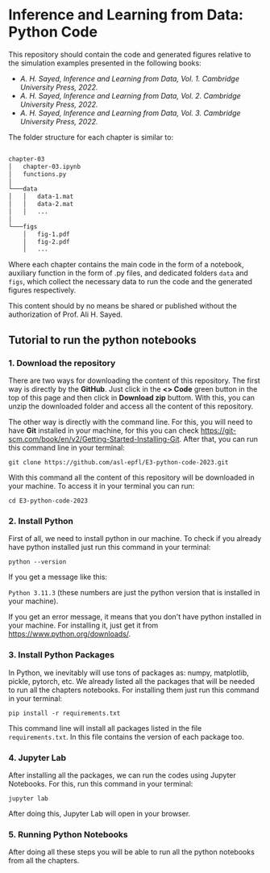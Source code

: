 # Inference and Learning from Data: Python Code

This repository should contain the code and generated figures relative to the simulation examples presented in the following books:

- *A. H. Sayed, Inference and Learning from Data, Vol. 1. Cambridge University Press, 2022.*
- *A. H. Sayed, Inference and Learning from Data, Vol. 2. Cambridge University Press, 2022.*
- *A. H. Sayed, Inference and Learning from Data, Vol. 3. Cambridge University Press, 2022.*

The folder structure for each chapter is similar to:

``` bash

chapter-03
│   chapter-03.ipynb
│   functions.py
│
└───data
│   │   data-1.mat
│   │   data-2.mat
│   │   ...
│   
└───figs
    │   fig-1.pdf
    │   fig-2.pdf
    │   ...

```

Where each chapter contains the main code in the form of a notebook, auxiliary function in the form of .py files, and dedicated folders `data` and `figs`, which collect the necessary data to run the code and the generated figures respectively.

This content should by no means be shared or published without the authorization of Prof. Ali H. Sayed.

## Tutorial to run the python notebooks

### 1. Download the repository

There are two ways for downloading the content of this repository. The first way is directly by the **GitHub**. Just click in the **<> Code** green button in the top of this page and then click in **Download zip** buttom. With this, you can unzip the downloaded folder and access all the content of this repository.

The other way is directly with the command line. For this, you will need to have **Git** installed in your machine, for this you can check <https://git-scm.com/book/en/v2/Getting-Started-Installing-Git>. After that, you can run this command line in your terminal:

`git clone https://github.com/asl-epfl/E3-python-code-2023.git`

With this command all the content of this repository will be downloaded in your machine. To access it in your terminal you can run:

`cd E3-python-code-2023`

### 2. Install Python

First of all, we need to install python in our machine. To check if you already have python installed just run this command in your terminal:

`python --version`

If you get a message like this:

`Python 3.11.3` (these numbers are just the python version that is installed in your machine).

If you get an error message, it means that you don't have python installed in your machine. For installing it, just get it from <https://www.python.org/downloads/>.

### 3. Install Python Packages

In Python, we inevitably will use tons of packages as: numpy, matplotlib, pickle, pytorch, etc. We already listed all the packages that will be needed to run all the chapters notebooks. For installing them just run this command in your terminal:

`pip install -r requirements.txt`

This command line will install all packages listed in the file `requirements.txt`. In this file contains the version of each package too.

### 4. Jupyter Lab

After installing all the packages, we can run the codes using Jupyter Notebooks. For this, run this command in your terminal:

`jupyter lab`

After doing this, Jupyter Lab will open in your browser. 

### 5. Running Python Notebooks

After doing all these steps you will be able to run all the python notebooks from all the chapters. 